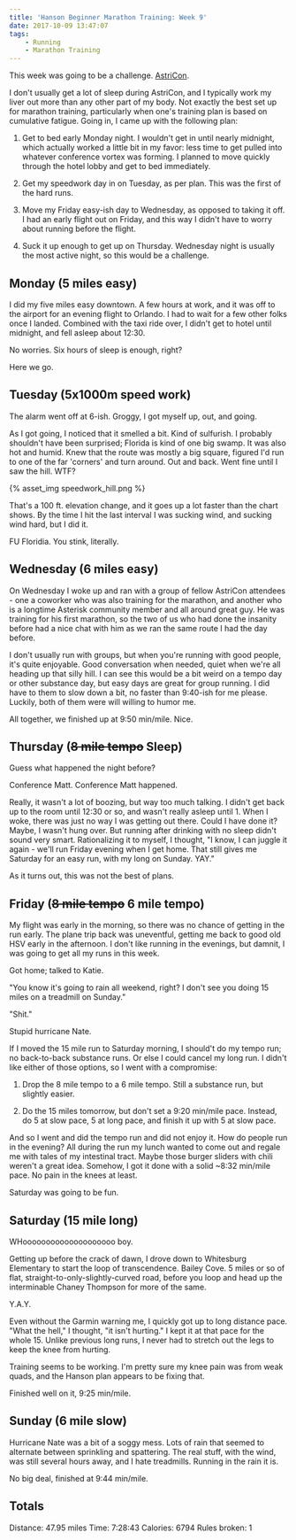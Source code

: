```yaml
---
title: 'Hanson Beginner Marathon Training: Week 9'
date: 2017-10-09 13:47:07
tags:
    - Running
    - Marathon Training
---
```


This week was going to be a challenge. [AstriCon](http://www.asterisk.org/community/astricon-user-conference).

I don't usually get a lot of sleep during AstriCon, and I typically work my liver out more than any other part of my body. Not exactly the best set up for marathon training, particularly when one's training plan is based on cumulative fatigue. Going in, I came up with the following plan:

1. Get to bed early Monday night. I wouldn't get in until nearly midnight, which actually worked a little bit in my favor: less time to get pulled into whatever conference vortex was forming. I planned to move quickly through the hotel lobby and get to bed immediately.

2. Get my speedwork day in on Tuesday, as per plan. This was the first of the hard runs.

3. Move my Friday easy-ish day to Wednesday, as opposed to taking it off. I had an early flight out on Friday, and this way I didn't have to worry about running before the flight.

4. Suck it up enough to get up on Thursday. Wednesday night is usually the most active night, so this would be a challenge.

## Monday (5 miles easy)

I did my five miles easy downtown. A few hours at work, and it was off to the airport for an evening flight to Orlando. I had to wait for a few other folks once I landed. Combined with the taxi ride over, I didn't get to hotel until midnight, and fell asleep about 12:30.

No worries. Six hours of sleep is enough, right?

Here we go.

## Tuesday (5x1000m speed work)

The alarm went off at 6-ish. Groggy, I got myself up, out, and going.

As I got going, I noticed that it smelled a bit. Kind of sulfurish. I probably shouldn't have been surprised; Florida is kind of one big swamp. It was also hot and humid. Knew that the route was mostly a big square, figured I'd run to one of the far 'corners' and turn around. Out and back. Went fine until I saw the hill. WTF?

{% asset_img speedwork_hill.png %}

That's a 100 ft. elevation change, and it goes up a lot faster than the chart shows. By the time I hit the last interval I was sucking wind, and sucking wind hard, but I did it.

FU Floridia. You stink, literally.

## Wednesday (6 miles easy)

On Wednesday I woke up and ran with a group of fellow AstriCon attendees - one a coworker who was also training for the marathon, and another who is a longtime Asterisk community member and all around great guy. He was training for his first marathon, so the two of us who had done the insanity before had a nice chat with him as we ran the same route I had the day before.

I don't usually run with groups, but when you're running with good people, it's quite enjoyable. Good conversation when needed, quiet when we're all heading up that silly hill. I can see this would be a bit weird on a tempo day or other substance day, but easy days are great for group running. I did have to them to slow down a bit, no faster than 9:40-ish for me please. Luckily, both of them were will willing to humor me.

All together, we finished up at 9:50 min/mile. Nice.

## Thursday (~~8 mile tempo~~ Sleep)

Guess what happened the night before?

Conference Matt. Conference Matt happened.

Really, it wasn't a lot of boozing, but way too much talking. I didn't get back up to the room until 12:30 or so, and wasn't really asleep until 1. When I woke, there was just no way I was getting out there. Could I have done it? Maybe, I wasn't hung over. But running after drinking with no sleep didn't sound very smart. Rationalizing it to myself, I thought, "I know, I can juggle it again - we'll run Friday evening when I get home. That still gives me Saturday for an easy run, with my long on Sunday. YAY."

As it turns out, this was not the best of plans.

## Friday (~~8 mile tempo~~ 6 mile tempo)

My flight was early in the morning, so there was no chance of getting in the run early. The plane trip back was uneventful, getting me back to good old HSV early in the afternoon. I don't like running in the evenings, but damnit, I was going to get all my runs in this week.

Got home; talked to Katie.

"You know it's going to rain all weekend, right? I don't see you doing 15 miles on a treadmill on Sunday."

"Shit."

Stupid hurricane Nate.

If I moved the 15 mile run to Saturday morning, I should't do my tempo run; no back-to-back substance runs. Or else I could cancel my long run. I didn't like either of those options, so I went with a compromise:

1. Drop the 8 mile tempo to a 6 mile tempo. Still a substance run, but slightly easier.

2. Do the 15 miles tomorrow, but don't set a 9:20 min/mile pace. Instead, do 5 at slow pace, 5 at long pace, and finish it up with 5 at slow pace.

And so I went and did the tempo run and did not enjoy it. How do people run in the evening? All during the run my lunch wanted to come out and regale me with tales of my intestinal tract. Maybe those burger sliders with chili weren't a great idea. Somehow, I got it done with a solid ~8:32 min/mile pace. No pain in the knees at least.

Saturday was going to be fun.

## Saturday (15 mile long)

WHoooooooooooooooooooo boy.

Getting up before the crack of dawn, I drove down to Whitesburg Elementary to start the loop of transcendence. Bailey Cove. 5 miles or so of flat, straight-to-only-slightly-curved road, before you loop and head up the interminable Chaney Thompson for more of the same.

Y.A.Y.

Even without the Garmin warning me, I quickly got up to long distance pace. "What the hell," I thought, "it isn't hurting." I kept it at that pace for the whole 15. Unlike previous long runs, I never had to stretch out the legs to keep the knee from hurting.

Training seems to be working. I'm pretty sure my knee pain was from weak quads, and the Hanson plan appears to be fixing that.

Finished well on it, 9:25 min/mile.

## Sunday (6 mile slow)

Hurricane Nate was a bit of a soggy mess. Lots of rain that seemed to alternate between sprinkling and spattering. The real stuff, with the wind, was still several hours away, and I hate treadmills. Running in the rain it is.

No big deal, finished at 9:44 min/mile.

## Totals

Distance: 47.95 miles
Time: 7:28:43
Calories: 6794
Rules broken: 1

